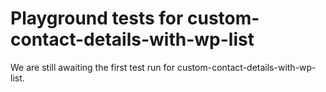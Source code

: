 # Playground tests for custom-contact-details-with-wp-list
We are still awaiting the first test run for custom-contact-details-with-wp-list.
